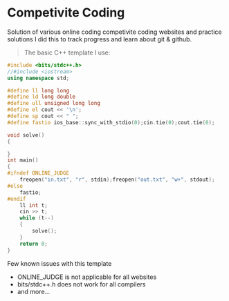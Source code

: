# Competivite Coding

Solution of various online coding competivite coding websites and practice solutions
I did this to track progress and learn about git & github.

> The basic C++ template I use: <br>

```C++
#include <bits/stdc++.h>
//#include <iostream>
using namespace std;

#define ll long long
#define ld long double
#define ull unsigned long long
#define el cout << '\n';
#define sp cout << " ";
#define fastio ios_base::sync_with_stdio(0);cin.tie(0);cout.tie(0);

void solve()
{

}
int main()
{
#ifndef ONLINE_JUDGE
    freopen("in.txt", "r", stdin);freopen("out.txt", "w+", stdout);
#else
    fastio;
#endif
    ll int t;
    cin >> t;
    while (t--)
    {
        solve();
    }
    return 0;
}
```

Few known issues with this template

<ul>
<li>ONLINE_JUDGE is not applicable for all websites
<li> bits/stdc++.h does not work for all compilers
<li> and more...
</ul>

